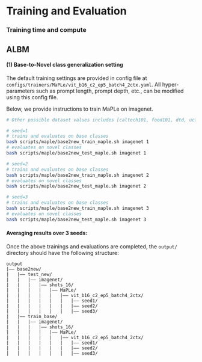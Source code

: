 # Training and Evaluation


### Training time and compute
## ALBM

#### (1) Base-to-Novel class generalization setting
The default training settings are provided in config file at `configs/trainers/MaPLe/vit_b16_c2_ep5_batch4_2ctx.yaml`. All hyper-parameters such as prompt length, prompt depth, etc., can be modified using this config file.

Below, we provide instructions to train MaPLe on imagenet. 


```bash
# Other possible dataset values includes [caltech101, food101, dtd, ucf101, oxford_flowers, oxford_pets, fgvc_aircraft, stanford_cars, sun397, eurosat]

# seed=1
# trains and evaluates on base classes
bash scripts/maple/base2new_train_maple.sh imagenet 1
# evaluates on novel classes
bash scripts/maple/base2new_test_maple.sh imagenet 1

# seed=2
# trains and evaluates on base classes
bash scripts/maple/base2new_train_maple.sh imagenet 2
# evaluates on novel classes
bash scripts/maple/base2new_test_maple.sh imagenet 2

# seed=3
# trains and evaluates on base classes
bash scripts/maple/base2new_train_maple.sh imagenet 3
# evaluates on novel classes
bash scripts/maple/base2new_test_maple.sh imagenet 3
```

#### Averaging results over 3 seeds: 
Once the above trainings and evaluations are completed, the `output/` directory should have the following structure:

```
output
|–– base2new/
|   |–– test_new/
|   |   |–– imagenet/
|   |   |   |–– shots_16/
|   |   |   |   |–– MaPLe/
|   |   |   |   |   |–– vit_b16_c2_ep5_batch4_2ctx/
|   |   |   |   |   |   |–– seed1/
|   |   |   |   |   |   |–– seed2/
|   |   |   |   |   |   |–– seed3/
|   |–– train_base/
|   |   |–– imagenet/
|   |   |   |–– shots_16/
|   |   |   |   |–– MaPLe/
|   |   |   |   |   |–– vit_b16_c2_ep5_batch4_2ctx/
|   |   |   |   |   |   |–– seed1/
|   |   |   |   |   |   |–– seed2/
|   |   |   |   |   |   |–– seed3/
```
